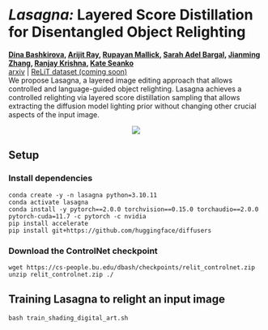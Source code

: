# *Lasagna:* Layered Score Distillation for Disentangled Object Relighting
**[Dina Bashkirova](https://cs-people.bu.edu/dbash/), [Arijit Ray](https://arijitray1993.github.io/), [Rupayan Mallick](https://contact.georgetown.edu/view/rm2083/),
[Sarah Adel Bargal](https://bargal.georgetown.domains/), [Jianming Zhang](https://jimmie33.github.io/), [Ranjay Krishna](https://ranjaykrishna.com/index.html), [Kate Seanko](http://ai.bu.edu/ksaenko.html/)** </br>
[arxiv](https://arxiv.org/pdf/2312.00833.pdf) | [ReLiT dataset (coming soon)]()</br>
We propose Lasagna, a layered image editing approach that allows controlled and language-guided object relighting. Lasagna achieves a controlled relighting via layered score distillation sampling that allows extracting the diffusion model lighting prior without changing other crucial aspects of the input image.
<!-- ![img](https://cs-people.bu.edu/dbash/img/i2i_eval.png) -->

<p align="center">
  <img src="https://cs-people.bu.edu/dbash/img/lasagna.png" />
</p>

## Setup
### Install dependencies
````
conda create -y -n lasagna python=3.10.11
conda activate lasagna
conda install -y pytorch==2.0.0 torchvision==0.15.0 torchaudio==2.0.0 pytorch-cuda=11.7 -c pytorch -c nvidia
pip install accelerate
pip install git+https://github.com/huggingface/diffusers

````

### Download the ControlNet checkpoint
```
wget https://cs-people.bu.edu/dbash/checkpoints/relit_controlnet.zip
unzip relit_controlnet.zip ./
```
## Training Lasagna to relight an input image
```
bash train_shading_digital_art.sh
```
